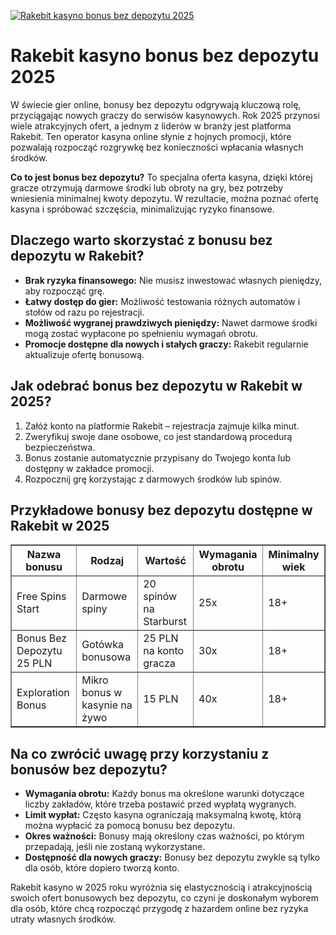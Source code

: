 [![Rakebit kasyno bonus bez depozytu 2025](https://123-caf.pages.dev/gitsignup.png)](https://vrmoo.ru/Bt82HjjY)

<h1>Rakebit kasyno bonus bez depozytu 2025</h1> <p>W świecie gier online, bonusy bez depozytu odgrywają kluczową rolę, przyciągając nowych graczy do serwisów kasynowych. Rok 2025 przynosi wiele atrakcyjnych ofert, a jednym z liderów w branży jest platforma Rakebit. Ten operator kasyna online słynie z hojnych promocji, które pozwalają rozpocząć rozgrywkę bez konieczności wpłacania własnych środków.</p>  <p><strong>Co to jest bonus bez depozytu?</strong> To specjalna oferta kasyna, dzięki której gracze otrzymują darmowe środki lub obroty na gry, bez potrzeby wniesienia minimalnej kwoty depozytu. W rezultacie, można poznać ofertę kasyna i spróbować szczęścia, minimalizując ryzyko finansowe.</p>  <h2>Dlaczego warto skorzystać z bonusu bez depozytu w Rakebit?</h2> <ul>   <li><strong>Brak ryzyka finansowego:</strong> Nie musisz inwestować własnych pieniędzy, aby rozpocząć grę.</li>   <li><strong>Łatwy dostęp do gier:</strong> Możliwość testowania różnych automatów i stołów od razu po rejestracji.</li>   <li><strong>Możliwość wygranej prawdziwych pieniędzy:</strong> Nawet darmowe środki mogą zostać wypłacone po spełnieniu wymagań obrotu.</li>   <li><strong>Promocje dostępne dla nowych i stałych graczy:</strong> Rakebit regularnie aktualizuje ofertę bonusową.</li> </ul>  <h2>Jak odebrać bonus bez depozytu w Rakebit w 2025?</h2> <ol>   <li>Załóż konto na platformie Rakebit – rejestracja zajmuje kilka minut.</li>   <li>Zweryfikuj swoje dane osobowe, co jest standardową procedurą bezpieczeństwa.</li>   <li>Bonus zostanie automatycznie przypisany do Twojego konta lub dostępny w zakładce promocji.</li>   <li>Rozpocznij grę korzystając z darmowych środków lub spinów.</li> </ol>  <h2>Przykładowe bonusy bez depozytu dostępne w Rakebit w 2025</h2> <table border="1" cellpadding="8" cellspacing="0">   <thead>     <tr>       <th>Nazwa bonusu</th>       <th>Rodzaj</th>       <th>Wartość</th>       <th>Wymagania obrotu</th>       <th>Minimalny wiek</th>     </tr>   </thead>   <tbody>     <tr>       <td>Free Spins Start</td>       <td>Darmowe spiny</td>       <td>20 spinów na Starburst</td>       <td>25x</td>       <td>18+</td>     </tr>     <tr>       <td>Bonus Bez Depozytu 25 PLN</td>       <td>Gotówka bonusowa</td>       <td>25 PLN na konto gracza</td>       <td>30x</td>       <td>18+</td>     </tr>     <tr>       <td>Exploration Bonus</td>       <td>Mikro bonus w kasynie na żywo</td>       <td>15 PLN</td>       <td>40x</td>       <td>18+</td>     </tr>   </tbody> </table>  <h2>Na co zwrócić uwagę przy korzystaniu z bonusów bez depozytu?</h2> <ul>   <li><strong>Wymagania obrotu:</strong> Każdy bonus ma określone warunki dotyczące liczby zakładów, które trzeba postawić przed wypłatą wygranych.</li>   <li><strong>Limit wypłat:</strong> Często kasyna ograniczają maksymalną kwotę, którą można wypłacić za pomocą bonusu bez depozytu.</li>   <li><strong>Okres ważności:</strong> Bonusy mają określony czas ważności, po którym przepadają, jeśli nie zostaną wykorzystane.</li>   <li><strong>Dostępność dla nowych graczy:</strong> Bonusy bez depozytu zwykle są tylko dla osób, które dopiero tworzą konto.</li> </ul>  <p>Rakebit kasyno w 2025 roku wyróżnia się elastycznością i atrakcyjnością swoich ofert bonusowych bez depozytu, co czyni je doskonałym wyborem dla osób, które chcą rozpocząć przygodę z hazardem online bez ryzyka utraty własnych środków.</p>